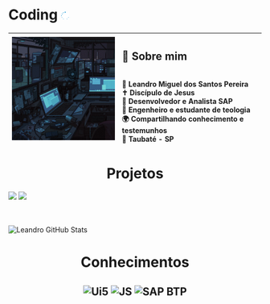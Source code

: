 # Coding  ![Alt Text](img/lazyload.gif)


|![Alt Text](img/gif022.gif) | <h2>🚀 Sobre mim</h2></br>👤 Leandro Miguel dos Santos Pereira </br> ✝️ Discípulo de Jesus  </br> 🎯 Desenvolvedor e Analista SAP </br> 📖 Engenheiro e estudante de teologia </br> 🌍 Compartilhando conhecimento e testemunhos </br> 📍 Taubaté - SP </br> |
| :-------------------------- | :----------------------------------------------------------------------------------------------------------------------------------------------------------------------------------------------------------------------------------------------------------------------------------------------------------------------------------------------------------------------------------------------------- |
<h1 align="center">Projetos</h1>
<a><a target="_blank"href="https://github.com/leandro-miguell/sorteio-em-java" alt="Projeto básico Java">
<img src=https://img.shields.io/badge/JAVA-Sistema_de_Sorteio_através_de_um_txt-red.svg style="max-width: 50%;"></a>
<a><a target="_blank2"href="https://github.com/leandro-miguell/open-business" alt="Projeto OPEN UI5">
<img src=https://img.shields.io/badge/UI5-Projeto_Open_Business-blue.svg style="max-width: 50%;"></a>

<br><br>
   ![Leandro GitHub Stats](https://github-readme-stats.vercel.app/api?username=leandro-miguell&show_icons=true&theme=dracula)
<h1 align="center">Conhecimentos</h1>
  <h2 align="center">
    <img height="60" src=https://sap.github.io/ui5-tooling/v3/images/UI5_logo_wide.png alt="Ui5"/>
    <img height="60" src=https://upload.wikimedia.org/wikipedia/commons/thumb/9/99/Unofficial_JavaScript_logo_2.svg/512px-Unofficial_JavaScript_logo_2.svg.png alt="JS"/>
    <img height="60" src="https://www.sap.com/content/dam/application/shared/logos/sap-logo-svg.svg" alt="SAP BTP"/>
    </h2>
 
    


  